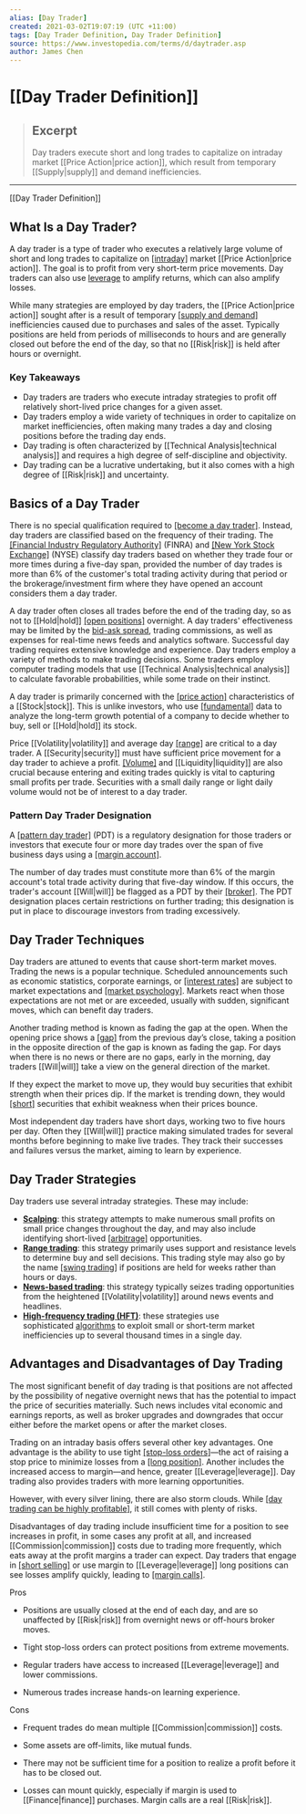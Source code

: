 ```yaml
---
alias: [Day Trader]
created: 2021-03-02T19:07:19 (UTC +11:00)
tags: [Day Trader Definition, Day Trader Definition]
source: https://www.investopedia.com/terms/d/daytrader.asp
author: James Chen
---
```


# [[Day Trader Definition]]

> ## Excerpt
> Day traders execute short and long trades to capitalize on intraday market [[Price Action|price action]], which result from temporary [[Supply|supply]] and demand inefficiencies.

---

[[Day Trader Definition]]
## What Is a Day Trader?

A day trader is a type of trader who executes a relatively large volume of short and long trades to capitalize on [[intraday]](https://www.investopedia.com/terms/i/intraday.asp) market [[Price Action|price action]]. The goal is to profit from very short-term price movements. Day traders can also use [leverage](https://www.investopedia.com/terms/l/[[Leverage|leverage]].asp) to amplify returns, which can also amplify losses.

While many strategies are employed by day traders, the [[Price Action|price action]] sought after is a result of temporary [[supply and demand]](https://www.investopedia.com/terms/l/law-of-[[Supply|supply]]-demand.asp) inefficiencies caused due to purchases and sales of the asset. Typically positions are held from periods of milliseconds to hours and are generally closed out before the end of the day, so that no [[Risk|risk]] is held after hours or overnight.

### Key Takeaways

-   Day traders are traders who execute intraday strategies to profit off relatively short-lived price changes for a given asset.
-   Day traders employ a wide variety of techniques in order to capitalize on market inefficiencies, often making many trades a day and closing positions before the trading day ends.
-   Day trading is often characterized by [[Technical Analysis|technical analysis]] and requires a high degree of self-discipline and objectivity.
-   Day trading can be a lucrative undertaking, but it also comes with a high degree of [[Risk|risk]] and uncertainty.

## Basics of a Day Trader

There is no special qualification required to [[become a day trader]](https://www.investopedia.com/articles/active-trading/051415/10-steps-becoming-day-trader.asp). Instead, day traders are classified based on the frequency of their trading. The [[Financial Industry Regulatory Authority]](https://www.investopedia.com/terms/f/finra.asp) (FINRA) and [[New York Stock Exchange]](https://www.investopedia.com/terms/n/nyse.asp) (NYSE) classify day traders based on whether they trade four or more times during a five-day span, provided the number of day trades is more than 6% of the customer's total trading activity during that period or the brokerage/investment firm where they have opened an account considers them a day trader.

A day trader often closes all trades before the end of the trading day, so as not to [[Hold|hold]] [[open positions]](https://www.investopedia.com/terms/o/open-position.asp) overnight. A day traders' effectiveness may be limited by the [bid-ask spread](https://www.investopedia.com/terms/b/bid-askspread.asp), trading commissions, as well as expenses for real-time news feeds and analytics software. Successful day trading requires extensive knowledge and experience. Day traders employ a variety of methods to make trading decisions. Some traders employ computer trading models that use [[Technical Analysis|technical analysis]] to calculate favorable probabilities, while some trade on their instinct.

A day trader is primarily concerned with the [[price action]](https://www.investopedia.com/terms/p/price-action.asp) characteristics of a [[Stock|stock]]. This is unlike investors, who use [[fundamental]](https://www.investopedia.com/terms/f/fundamentalanalysis.asp) data to analyze the long-term growth potential of a company to decide whether to buy, sell or [[Hold|hold]] its stock.

Price [[Volatility|volatility]] and average day [[range]](https://www.investopedia.com/terms/r/range.asp) are critical to a day trader. A [[Security|security]] must have sufficient price movement for a day trader to achieve a profit. [[Volume]](https://www.investopedia.com/terms/v/volume.asp) and [[Liquidity|liquidity]] are also crucial because entering and exiting trades quickly is vital to capturing small profits per trade. Securities with a small daily range or light daily volume would not be of interest to a day trader.

### Pattern Day Trader Designation

A [[pattern day trader]](https://www.investopedia.com/terms/p/patterndaytrader.asp) (PDT) is a regulatory designation for those traders or investors that execute four or more day trades over the span of five business days using a [[margin account]](https://www.investopedia.com/terms/m/marginaccount.asp).

The number of day trades must constitute more than 6% of the margin account's total trade activity during that five-day window. If this occurs, the trader's account [[Will|will]] be flagged as a PDT by their [[broker]](https://www.investopedia.com/terms/b/broker.asp). The PDT designation places certain restrictions on further trading; this designation is put in place to discourage investors from trading excessively.

## Day Trader Techniques

Day traders are attuned to events that cause short-term market moves. Trading the news is a popular technique. Scheduled announcements such as economic statistics, corporate earnings, or [[interest rates]](https://www.investopedia.com/terms/i/interestrate.asp) are subject to market expectations and [[market psychology]](https://www.investopedia.com/terms/m/marketpsychology.asp). Markets react when those expectations are not met or are exceeded, usually with sudden, significant moves, which can benefit day traders.

Another trading method is known as fading the gap at the open. When the opening price shows a [[gap]](https://www.investopedia.com/terms/g/gap.asp) from the previous day’s close, taking a position in the opposite direction of the gap is known as fading the gap. For days when there is no news or there are no gaps, early in the morning, day traders [[Will|will]] take a view on the general direction of the market.

If they expect the market to move up, they would buy securities that exhibit strength when their prices dip. If the market is trending down, they would [[short]](https://www.investopedia.com/terms/s/short.asp) securities that exhibit weakness when their prices bounce.

Most independent day traders have short days, working two to five hours per day. Often they [[Will|will]] practice making simulated trades for several months before beginning to make live trades. They track their successes and failures versus the market, aiming to learn by experience.

## Day Trader Strategies

Day traders use several intraday strategies. These may include:

-   [**Scalping**](https://www.investopedia.com/terms/s/scalping.asp): this strategy attempts to make numerous small profits on small price changes throughout the day, and may also include identifying short-lived [[arbitrage]](https://www.investopedia.com/terms/a/arbitrage.asp) opportunities.
-   [**Range trading**](https://www.investopedia.com/terms/r/rangeboundtrading.asp): this strategy primarily uses support and resistance levels to determine buy and sell decisions. This trading style may also go by the name [[swing trading]](https://www.investopedia.com/terms/s/swingtrading.asp) if positions are held for weeks rather than hours or days.
-   [**News-based trading**](https://www.investopedia.com/terms/n/news-trader.asp): this strategy typically seizes trading opportunities from the heightened [[Volatility|volatility]] around news events and headlines.
-   [**High-frequency trading (HFT)**](https://www.investopedia.com/terms/h/high-frequency-trading.asp): these strategies use sophisticated [algorithms](https://www.investopedia.com/terms/a/algorithm.asp) to exploit small or short-term market inefficiencies up to several thousand times in a single day.

## Advantages and Disadvantages of Day Trading

The most significant benefit of day trading is that positions are not affected by the possibility of negative overnight news that has the potential to impact the price of securities materially. Such news includes vital economic and earnings reports, as well as broker upgrades and downgrades that occur either before the market opens or after the market closes.

Trading on an intraday basis offers several other key advantages. One advantage is the ability to use tight [[stop-loss orders]](https://www.investopedia.com/ask/answers/06/stoplossorderdetails.asp)—the act of raising a stop price to minimize losses from a [[long position]](https://www.investopedia.com/terms/l/long.asp). Another includes the increased access to margin—and hence, greater [[Leverage|leverage]]. Day trading also provides traders with more learning opportunities. 

However, with every silver lining, there are also storm clouds. While [[day trading can be highly profitable]](https://www.investopedia.com/articles/active-trading/053115/average-rate-[[Return|return]]-day-traders.asp), it still comes with plenty of risks.

Disadvantages of day trading include insufficient time for a position to see increases in profit, in some cases any profit at all, and increased [[Commission|commission]] costs due to trading more frequently, which eats away at the profit margins a trader can expect. Day traders that engage in [[short selling]](https://www.investopedia.com/articles/investing/100913/basics-short-selling.asp) or use margin to [[Leverage|leverage]] long positions can see losses amplify quickly, leading to [[margin calls]](https://www.investopedia.com/terms/m/margincall.asp).

Pros

-   Positions are usually closed at the end of each day, and are so unaffected by [[Risk|risk]] from overnight news or off-hours broker moves.
    
-   Tight stop-loss orders can protect positions from extreme movements.
    
-   Regular traders have access to increased [[Leverage|leverage]] and lower commissions.
    
-   Numerous trades increase hands-on learning experience.
    

Cons

-   Frequent trades do mean multiple [[Commission|commission]] costs.
    
-   Some assets are off-limits, like mutual funds.
    
-   There may not be sufficient time for a position to realize a profit before it has to be closed out.
    
-   Losses can mount quickly, especially if margin is used to [[Finance|finance]] purchases. Margin calls are a real [[Risk|risk]].
